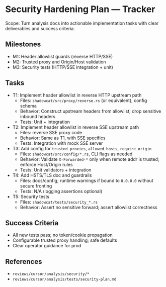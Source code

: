 # Security Hardening Plan — Tracker

Scope: Turn analysis docs into actionable implementation tasks with clear deliverables and success criteria.

## Milestones
- M1: Header allowlist guards (reverse HTTP/SSE)
- M2: Trusted proxy and Origin/Host validation
- M3: Security tests (HTTP/SSE integration + unit)

## Tasks
- T1: Implement header allowlist in reverse HTTP upstream path
  - Files: `shadowcat/src/proxy/reverse.rs` (or equivalent), config schema
  - Behavior: Construct upstream headers from allowlist; drop sensitive inbound headers
  - Tests: Unit + integration
- T2: Implement header allowlist in reverse SSE upstream path
  - Files: reverse SSE proxy code
  - Behavior: Same as T1, with SSE specifics
  - Tests: Integration with mock SSE server
- T3: Add config for `trusted_proxies`, `allowed_hosts`, `require_origin`
  - Files: `shadowcat/src/config/*.rs`, CLI flags as needed
  - Behavior: Validate `X-Forwarded-*` only when remote addr is trusted; enforce Host/Origin rules
  - Tests: Unit validators + integration
- T4: Add HSTS/TLS doc and guardrails
  - Files: docs/config; runtime warnings if bound to `0.0.0.0` without secure fronting
  - Tests: N/A (logging assertions optional)
- T5: Security tests
  - Files: `shadowcat/tests/security_*.rs`
  - Behavior: Assert no sensitive forward; assert allowlist correctness

## Success Criteria
- All new tests pass; no token/cookie propagation
- Configurable trusted proxy handling; safe defaults
- Clear operator guidance for prod

## References
- `reviews/cursor/analysis/security/*`
- `reviews/cursor/analysis/tests/security-plan.md`
